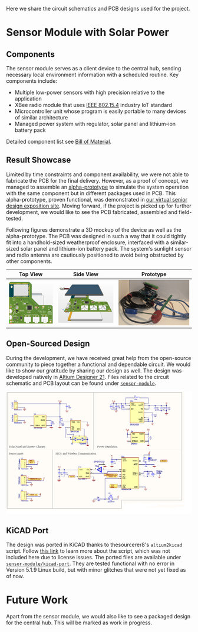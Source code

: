 Here we share the circuit schematics and PCB designs used for the project.

# Sensor Module with Solar Power
## Components
The sensor module serves as a client device to the central hub, sending necessary local environment information with a scheduled routine.
Key components include:
- Multiple low-power sensors with high precision relative to the application
- XBee radio module that uses [IEEE 802.15.4](https://en.wikipedia.org/wiki/IEEE_802.15.4) industry IoT standard
- Microcontroller unit whose program is easily portable to many devices of similar architecture
- Managed power system with regulator, solar panel and lithium-ion battery pack

Detailed component list see [Bill of Material](sensor-module/BoM.csv).

## Result Showcase
Limited by time constraints and component availability, we were not able to fabricate the PCB for the final delivery.
However, as a proof of concept, we managed to assemble an [alpha-prototype](sensor-module/img/prototype.jpg) to simulate the system operation with the same component but in different packages used in PCB.
This alpha-prototype, proven functional, was demonstrated in [our virtual senior design exposition site](https://mgmsteam12.weebly.com/).
Moving forward, if the project is picked up for further development, we would like to see the PCB fabricated, assembled and field-tested.

Following figures demonstrate a 3D mockup of the device as well as the alpha-prototype.
The PCB was designed in such a way that it could tightly fit into a handhold-sized weatherproof enclosure, interfaced with a similar-sized solar panel and lithium-ion battery pack.
The system's sunlight sensor and radio antenna are cautiously positioned to avoid being obstructed by other components.

Top View | Side View | Prototype
:---: | :---: | :---:
![](sensor-module/img/pcb-3d.png) | ![](sensor-module/img/final-assy.png) | ![](sensor-module/img/prototype.jpg)

## Open-Sourced Design
During the development, we have received great help from the open-source community to piece together a functional and dependable circuit.
We would like to show our gratitude by sharing our design as well.
The design was developed natively in [Altium Designer 21](https://www.altium.com/documentation/altium-designer/new-in-altium-designer?version=21).
Files related to the circuit schematic and PCB layout can be found under [`sensor-module`](sensor-module).

![](sensor-module/img/schematic.png)

## KiCAD Port
The design was ported in KiCAD thanks to thesourcerer8's `altium2kicad` script. Follow [this link](https://github.com/thesourcerer8/altium2kicad) to learn more about the script, which was not included here due to license issues.
The ported files are available under [`sensor-module/kicad-port`](sensor-module/kicad-port). They are tested functional with no error in Version 5.1.9 Linux build, but with minor glitches that were not yet fixed as of now.

# Future Work
Apart from the sensor module, we would also like to see a packaged design for the central hub. This will be marked as work in progress.